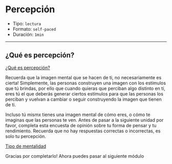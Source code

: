 # Percepción

* Tipo: `lectura`
* Formato: `self-paced`
* Duración: `1min`

***
## ¿Qué es percepción?

[¿Qué es percepción?](https://vimeo.com/368066649)

Recuerda que la imagen mental que se hacen de ti, no necesariamente es cierta!
Simplemente, las personas construyen una imagen con los estímulos que tú brindas,
por ello que cuando quieras que perciban algo distinto en tí, eres tú el que
deberás generar ciertos estímulos para que las personas los perciban y vuelvan a
cambiar o seguir construyendo la imagen que tienen de ti.

Incluso tú mismx tienes una imagen mental de cómo eres, o cómo te imaginas que
las personas te ven. Antes de pasar a la siguiente unidad por favor, completa
esta encuesta de opinión sobre tu forma de pensar y tu rendimiento.
Recuerda que no hay respuestas correctas o incorrectas, es solo tu percepción.

[Tipo de mentalidad](https://laboratoria.typeform.com/to/dsWoR0)

Gracias por completarlo! Ahora puedes pasar al siguiente módulo
